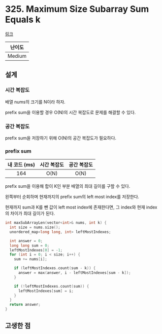 # 325. Maximum Size Subarray Sum Equals k

[링크](https://leetcode.com/problems/maximum-size-subarray-sum-equals-k/description/)

| 난이도 |
| :----: |
| Medium |

## 설계

### 시간 복잡도

배열 nums의 크기를 N이라 하자.

prefix sum을 이용할 경우 O(N)의 시간 복잡도로 문제를 해결할 수 있다.

### 공간 복잡도

prefix sum을 저장하기 위해 O(N)의 공간 복잡도가 필요하다.

### prefix sum

| 내 코드 (ms) | 시간 복잡도 | 공간 복잡도 |
| :----------: | :---------: | :---------: |
|     164      |    O(N)     |    O(N)     |

prefix sum을 이용해 합이 K인 부분 배열의 최대 길이를 구할 수 있다.

왼쪽부터 순회하며 현재까지의 prefix sum의 left most index를 저장한다.

현재까지 sum과 K를 뺀 값이 left most index에 존재한다면, 그 index와 현재 index의 차이가 최대 길이가 된다.

```cpp
int maxSubArrayLen(vector<int>& nums, int k) {
  int size = nums.size();
  unordered_map<long long, int> leftMostIndexes;

  int answer = 0;
  long long sum = 0;
  leftMostIndexes[0] = -1;
  for (int i = 0; i < size; i++) {
    sum += nums[i];

    if (leftMostIndexes.count(sum - k)) {
      answer = max(answer, i - leftMostIndexes[sum - k]);
    }

    if (!leftMostIndexes.count(sum)) {
      leftMostIndexes[sum] = i;
    }
  }
  return answer;
}
```

## 고생한 점
